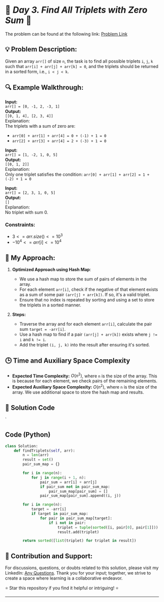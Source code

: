 

# 🚀 _Day 3. Find All Triplets with Zero Sum_ 🧠

The problem can be found at the following link: [Problem Link](https://www.geeksforgeeks.org/batch/gfg-160-problems/track/hashing-gfg-160/problem/find-all-triplets-with-zero-sum)

## 💡 **Problem Description:**

Given an array `arr[]` of size `n`, the task is to find all possible triplets `i`, `j`, `k` such that `arr[i] + arr[j] + arr[k] = 0`, and the triplets should be returned in a sorted form, i.e., `i < j < k`.

## 🔍 **Example Walkthrough:**

**Input:**  
`arr[] = [0, -1, 2, -3, 1]`  
**Output:**  
`[[0, 1, 4], [2, 3, 4]]`  
Explanation:  
The triplets with a sum of zero are:

- `arr[0] + arr[1] + arr[4] = 0 + (-1) + 1 = 0`
- `arr[2] + arr[3] + arr[4] = 2 + (-3) + 1 = 0`

**Input:**  
`arr[] = [1, -2, 1, 0, 5]`  
**Output:**  
`[[0, 1, 2]]`  
Explanation:  
Only one triplet satisfies the condition: `arr[0] + arr[1] + arr[2] = 1 + (-2) + 1 = 0`

**Input:**  
`arr[] = [2, 3, 1, 0, 5]`  
**Output:**  
`[]`  
Explanation:  
No triplet with sum 0.

### Constraints:

- $`3 <= arr.size() <= 10^3`$
- $`-10^4 <= arr[i] <= 10^4`$

## 🎯 **My Approach:**

1. **Optimized Approach using Hash Map**:

   - We use a hash map to store the sum of pairs of elements in the array.
   - For each element `arr[i]`, check if the negative of that element exists as a sum of some pair `(arr[j] + arr[k])`. If so, it's a valid triplet.
   - Ensure that no index is repeated by sorting and using a set to store the triplets in a sorted manner.

2. **Steps:**
   - Traverse the array and for each element `arr[i]`, calculate the pair sum `target = -arr[i]`.
   - Use a hash map to find if a pair `(arr[j] + arr[k])` exists where `j != i` and `k != i`.
   - Add the triplet `(i, j, k)` into the result after ensuring it's sorted.

## 🕒 **Time and Auxiliary Space Complexity**

- **Expected Time Complexity:** $O(n^2)$, where `n` is the size of the array. This is because for each element, we check pairs of the remaining elements.
- **Expected Auxiliary Space Complexity:** $O(n^2)$, where `n` is the size of the array. We use additional space to store the hash map and results.

## 📝 **Solution Code**
`

## Code (Python)

```python
class Solution:
    def findTriplets(self, arr):
        n = len(arr)
        result = set()
        pair_sum_map = {}

        for i in range(n):
            for j in range(i + 1, n):
                pair_sum = arr[i] + arr[j]
                if pair_sum not in pair_sum_map:
                    pair_sum_map[pair_sum] = []
                pair_sum_map[pair_sum].append((i, j))

        for i in range(n):
            target = -arr[i]
            if target in pair_sum_map:
                for pair in pair_sum_map[target]:
                    if i not in pair:
                        triplet = tuple(sorted([i, pair[0], pair[1]]))
                        result.add(triplet)

        return sorted([list(triplet) for triplet in result])
```

## 🎯 **Contribution and Support:**

For discussions, questions, or doubts related to this solution, please visit my LinkedIn: [Any Questions](https://www.linkedin.com/in/abhay-valand-4aa92723a/). Thank you for your input; together, we strive to create a space where learning is a collaborative endeavor.

⭐ Star this repository if you find it helpful or intriguing! ⭐

---
